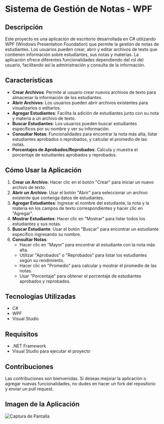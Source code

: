 # **Sistema de Gestión de Notas - WPF**

## **Descripción**
Este proyecto es una aplicación de escritorio desarrollada en C# utilizando WPF (Windows Presentation Foundation) que permite la gestión de notas de estudiantes. Los usuarios pueden crear, abrir y editar archivos de texto que contienen información sobre estudiantes, sus notas y materias. La aplicación ofrece diferentes funcionalidades dependiendo del rol del usuario, facilitando así la administración y consulta de la información.

## **Características**
- **Crear Archivos**: Permite al usuario crear nuevos archivos de texto para almacenar la información de los estudiantes.
- **Abrir Archivos**: Los usuarios pueden abrir archivos existentes para visualizarlos o editarlos.
- **Agregar Estudiantes**: Facilita la adición de estudiantes junto con su nota y materia a un archivo de texto.
- **Buscar Estudiantes**: Los usuarios pueden buscar estudiantes específicos por su nombre y ver su información.
- **Consultar Notas**: Funcionalidades para encontrar la nota más alta, listar estudiantes aprobados o reprobados, y calcular el promedio de las notas.
- **Porcentajes de Aprobados/Reprobados**: Calcula y muestra el porcentaje de estudiantes aprobados y reprobados.

## **Cómo Usar la Aplicación**
1. **Crear un Archivo**: Hacer clic en el botón "Crear" para iniciar un nuevo archivo de texto.
2. **Abrir un Archivo**: Usar el botón "Abrir" para seleccionar un archivo existente que contenga datos de estudiantes.
3. **Agregar Estudiantes**: Ingresar el nombre del estudiante, la nota y la materia en los campos de texto correspondientes y hacer clic en "Agregar".
4. **Mostrar Estudiantes**: Hacer clic en "Mostrar" para listar todos los estudiantes y sus notas.
5. **Buscar Estudiante**: Usar el botón "Buscar" para encontrar un estudiante específico ingresando su nombre.
6. **Consultar Notas**: 
   - Hacer clic en "Mayor" para encontrar al estudiante con la nota más alta.
   - Utilizar "Aprobados" o "Reprobados" para listar los estudiantes según su rendimiento.
   - Hacer clic en "Promedio" para calcular y mostrar el promedio de las notas.
   - Usar "Porcentaje" para obtener el porcentaje de estudiantes aprobados y reprobados.

## **Tecnologías Utilizadas**
- C#
- WPF
- Visual Studio

## **Requisitos**
- .NET Framework
- Visual Studio para ejecutar el proyecto

## **Contribuciones**
Las contribuciones son bienvenidas. Si deseas mejorar la aplicación o agregar nuevas funcionalidades, no dudes en hacer un fork del repositorio y enviar un pull request.

## **Imagen de la Aplicación**
![Captura de Pantalla](imagenes/1.jpg)
